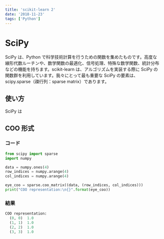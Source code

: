 ```yaml
---
title: 'scikit-learn 2'
date: '2018-11-23'
tags: ['Python']
---
```


# SciPy

SciPy は、Python で科学技術計算を行うための関数を集めたものです。高度な線形代数ルーチンや、数学関数の最適化、信号処理、特殊な数学関数、統計分布などの機能を持ちます。scikit-learn は、アルゴリズムを実装する際に SciPy の関数群を利用しています。我々にとって最も重要な SciPy の要素は、scipy.sparse（疎行列：sparse matrix）であります。

## 使い方

SciPy は

## COO 形式

### コード

```python
from scipy import sparse
import numpy

data = numpy.ones(4)
row_indices = numpy.arange(4)
col_indices = numpy.arange(4)

eye_coo = sparse.coo_matrix((data, (row_indices, col_indices)))
print("COO representation:\n{}".format(eye_coo))
```

### 結果

```python
COO representation:
  (0, 0)  1.0
  (1, 1)  1.0
  (2, 2)  1.0
  (3, 3)  1.0
```
